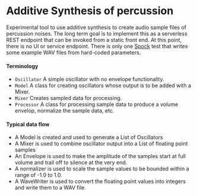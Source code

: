 # Additive Synthesis of percussion

Experimental tool to use additive synthesis to create audio sample files of percussion noises.
The long term goal is to implement this as a serverless REST endpoint that can be invoked from a static front end.
At this point, there is no UI or service endpoint. There is only one [Spock](http://spockframework.org/) test that 
writes some example WAV files from hard-coded parameters. 

#### Terminology
* `Oscillator` A simple oscillator with no envelope functionality.
* `Model` A class for creating oscillators whose output is to be added with a Mixer.
* `Mixer` Creates sampled data for processing.
* `Processor` A class for processing sample data to produce a volume envelop, normalize the sample data, etc.

#### Typical data flow
* A Model is created and used to generate a List of Oscillators
* A Mixer is used to combine oscillator output into a List of floating point samples
* An Envelope is used to make the amplitude of the samples start at full volume and trail off to silence at the very end.
* A normalizer is used to scale the sample values to be bounded within a range of -1.0 to 1.0.
* A WaveWriter is used to convert the floating point values into integers and write them to a WAV file.
